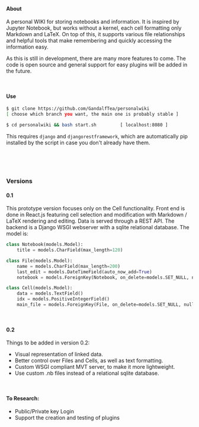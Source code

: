 
&nbsp;

#### About
A personal WIKI for storing notebooks and information. It is inspired by Jupyter Notebook, but works without a kernel, each cell formatting only Markdown and LaTeX. On top of this, it supports various file relationships and helpful tools that make remembering and quickly accessing the information easy. 

As this is still in development, there are many more features to come. The code is open source and general support for easy plugins will be added in the future.

&nbsp;

#### Use

```bash
$ git clone https://github.com/GandalfTea/personalwiki 
[ choose which branch you want, the main one is probably stable ]
```

```bash
$ cd personalwiki && bash start.sh 	       [ localhost:8080 ]
```
This requires `django` and `djangorestframework`, which are automatically
pip installed by the script in case you don't already have them.

&nbsp;

&nbsp;


### Versions

#### 0.1
This prototype version focuses only on the Cell functionality. Front end is done in React.js featuring cell selection and modification with Markdown / LaTeX rendering and editing. Data is served through a REST API. The backend is a Django WSGI webserver with a sqlite relational database. The model is:

```python
class Notebook(models.Model):
    title = models.CharField(max_length=120)

class File(models.Model):
    name = models.CharField(max_length=200)
    last_edit = models.DateTimeField(auto_now_add=True)
    notebook = models.ForeignKey(Notebook, on_delete=models.SET_NULL, null=True, blank=True)

class Cell(models.Model):
    data = models.TextField()
    idx = models.PositiveIntegerField()
    main_file = models.ForeignKey(File, on_delete=models.SET_NULL, null=True, blank=True)
```

&nbsp;

#### 0.2
Things to be added in version 0.2:
* Visual representation of linked data.
* Better control over Files and Cells, as well as text formatting.
* Custom WSGI compliant MVT server, to make it more lightweight.
* Use custom .nb files instead of a relational sqlite database.

&nbsp;

#### To Research:

* Public/Private key Login
* Support the creation and testing of plugins
